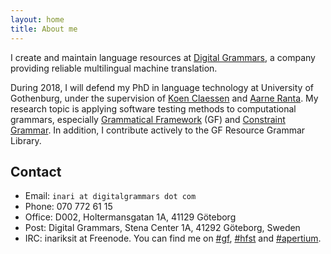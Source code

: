 ```yaml
---
layout: home
title: About me
---
```


I create and maintain language resources at [Digital Grammars](https://www.digitalgrammars.com/), a company providing reliable multilingual machine translation.

During 2018, I will defend my PhD in language technology at University of Gothenburg, under the supervision of [Koen Claessen](http://www.cse.chalmers.se/~koen/) and [Aarne Ranta](http://www.cse.chalmers.se/~aarne/). My research topic is applying software testing methods to computational grammars, especially [Grammatical Framework](http://www.grammaticalframework.org/) (GF) and [Constraint Grammar](http://visl.sdu.dk/constraint_grammar.html). In addition, I contribute actively to the GF Resource Grammar Library.

## Contact

* Email: `inari at digitalgrammars dot com`
* Phone: 070 772 61 15
* Office: D002, Holtermansgatan 1A, 41129 Göteborg
* Post: Digital Grammars, Stena Center 1A, 41292 Göteborg, Sweden
* IRC: inariksit at Freenode. You can find me on [#gf](https://webchat.freenode.net/?channels=gf), [#hfst](https://webchat.freenode.net/?channels=hfst) and [#apertium](https://webchat.freenode.net/?channels=apertium).
